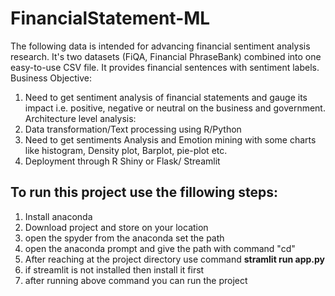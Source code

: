 # FinancialStatement-ML

The following data is intended for advancing financial sentiment analysis research. It's two datasets (FiQA, Financial PhraseBank) combined into one easy-to-use CSV file. It provides financial sentences with sentiment labels.
Business Objective:
1.	Need to get sentiment analysis of financial statements and gauge its impact i.e. positive, negative or neutral on the business and government.
Architecture level analysis:
1.	Data transformation/Text processing using R/Python
2.	Need to get sentiments Analysis and Emotion mining with some charts like histogram, Density plot, Barplot, pie-plot etc. 
3.	Deployment through R Shiny or Flask/ Streamlit


<h2>To run this project use the fillowing steps:</h2>

1) Install anaconda
2) Download project and store on your location
3) open the spyder from the anaconda set the path
4) open the anaconda prompt and give the path with command "cd"
5) After reaching at the project directory use command **stramlit run app.py**
6) if streamlit is not installed then install it first
7) after running above command you can run the project
